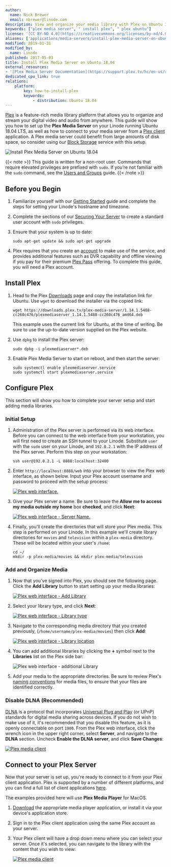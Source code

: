 ```yaml
---
author:
  name: Nick Brewer
  email: nbrewer@linode.com
description: View and organize your media library with Plex on Ubuntu 18.04
keywords: ["plex media server", " install plex", " plex ubuntu"]
license: '[CC BY-ND 4.0](https://creativecommons.org/licenses/by-nd/4.0)'
aliases: ['applications/media-servers/install-plex-media-server-on-ubuntu-16-04/']
modified: 2019-01-31
modified_by:
  name: Linode
published: 2017-05-03
title: Install Plex Media Server on Ubuntu 18.04
external_resources:
- '[Plex Media Server Documentation](https://support.plex.tv/hc/en-us/categories/200007567-Plex-Media-Server)'
dedicated_cpu_link: true
relations:
    platform:
        key: how-to-install-plex
        keywords:
            - distribution: Ubuntu 18.04
---
```


[Plex](https://www.plex.tv/) is a feature-rich media library platform that allows you to organize and stream your digital video and audio from anywhere. This guide will show you how to set up the **Plex Media Server** on your Linode running Ubuntu 18.04 LTS, as well as how to connect to your media server from a [Plex client](https://support.plex.tv/hc/en-us/categories/200006953-Plex-Apps) application. A Plex media server could benefit from large amounts of disk space, so consider using our [Block Storage](/docs/platform/how-to-use-block-storage-with-your-linode) service with this setup.

![Install Plex Media Server on Ubuntu 18.04](install-plex-media-server-on-ubuntu-18-04.png)

{{< note >}}
This guide is written for a non-root user. Commands that require elevated privileges are prefixed with `sudo`. If you’re not familiar with the `sudo` command, see the [Users and Groups](/docs/tools-reference/linux-users-and-groups/) guide.
{{< /note >}}

## Before you Begin

1.  Familiarize yourself with our [Getting Started](/docs/getting-started/) guide and complete the steps for setting your Linode's hostname and timezone.

2.  Complete the sections of our [Securing Your Server](/docs/security/securing-your-server/) to create a standard user account with `sudo` privileges.

3.  Ensure that your system is up to date:

        sudo apt-get update && sudo apt-get upgrade

4.  Plex requires that you create an [account](https://www.plex.tv/features/) to make use of the service, and provides additional features such as DVR capability and offline viewing if you pay for their premium [Plex Pass](https://www.plex.tv/features/plex-pass/) offering. To complete this guide, you will need a Plex account.

## Install Plex

1.  Head to the Plex [Downloads](https://www.plex.tv/downloads/) page and copy the installation link for Ubuntu. Use `wget` to download the installer via the copied link:

        wget https://downloads.plex.tv/plex-media-server/1.14.1.5488-cc260c476/plexmediaserver_1.14.1.5488-cc260c476_amd64.deb

    This example uses the current link for Ubuntu, at the time of writing. Be sure to use the up-to-date version supplied on the Plex website.

2.  Use `dpkg` to install the Plex server:

        sudo dpkg -i plexmediaserver*.deb

3.  Enable Plex Media Server to start on reboot, and then start the server:

        sudo systemctl enable plexmediaserver.service
        sudo systemctl start plexmediaserver.service


## Configure Plex

This section will show you how to complete your server setup and start adding media libraries.

### Initial Setup

1.  Administration of the Plex server is performed via its web interface. Before you can connect to the web interface from your workstation, you will first need to create an SSH tunnel to your Linode. Substitute `user` with the `sudo` user on your Linode, and `192.0.2.1` with the IP address of the Plex server. Perform this step on your workstation:

        ssh user@192.0.2.1 -L 8888:localhost:32400

2.  Enter `http://localhost:8888/web` into your browser to view the Plex web interface, as shown below. Input your Plex account username and password to proceed with the setup process:

    [![Plex web interface.](plex-browser-view-small.png)](plex-browser-view.png)

3.  Give your Plex server a name. Be sure to leave the **Allow me to access my media outside my home** box **checked**, and click **Next**:

    [![Plex web interface - Server Name.](plex-server-name-small.png)](plex-server-name.png)

4.  Finally, you'll create the directories that will store your Plex media. This step is performed on your Linode. In this example we'll create library directories for `movies` and `television` within a `plex-media` directory. These will be located within your user's `/home`:

        cd ~/
        mkdir -p plex-media/movies && mkdir plex-media/television

### Add and Organize Media

1.  Now that you've signed into Plex, you should see the following page. Click the **Add Library** button to start setting up your media libraries:

    [![Plex web interface - Add Library](plex-add-library-small.png)](plex-add-library.png)

2.  Select your library type, and click **Next**:

    [![Plex web interface - Library type](plex-library-type-small.png)](plex-library-type.png)

3.  Navigate to the corresponding media directory that you created previously, (`/home/username/plex-media/movies`) then click **Add**:

    [![Plex web interface - Library location](plex-library-location-small.png)](plex-library-location.png)

4.  You can add additional libraries by clicking the **+** symbol next to the **Libraries** list on the Plex side bar:

    ![Plex web interface - additional Library](plex-additional-library.png)

5.  Add your media to the appropriate directories. Be sure to review Plex's [naming conventions](https://support.plex.tv/articles/categories/media-preparation/) for media files, to ensure that your files are identified correctly.

### Disable DLNA (Recommended)

[DLNA](https://en.wikipedia.org/wiki/Digital_Living_Network_Alliance) is a protocol that incorporates [Universal Plug and Play](https://en.wikipedia.org/wiki/Universal_Plug_and_Play) (or UPnP) standards for digital media sharing across devices. If you do not wish to make use of it, it's recommended that you disable this feature, as it is openly connectable on port `1900`. From the Plex web interface, click the wrench icon in the upper right corner, select **Server**, and navigate to the **DLNA** section. Uncheck **Enable the DLNA server**, and click **Save Changes**:

[![Plex media client](plex-dlna-disable-small.png)](plex-dlna-disable.png)

## Connect to your Plex Server

Now that your server is set up, you're ready to connect to it from your Plex client application. Plex is supported by a number of different platforms, and you can find a full list of client applications [here](https://support.plex.tv/hc/en-us/categories/200006953-Plex-Apps).

The examples provided here will use **Plex Media Player** for MacOS.

1.  [Download](https://www.plex.tv/apps-devices/) the appropriate media player application, or install it via your device's application store.

2.  Sign in to the Plex client application using the same Plex account as your server.

3.  Your Plex client will have a drop down menu where you can select your server. Once it's selected, you can navigate to the library with the content that you wish to view:

    [![Plex media client](plex-media-client-small.png)](plex-media-client.png)

